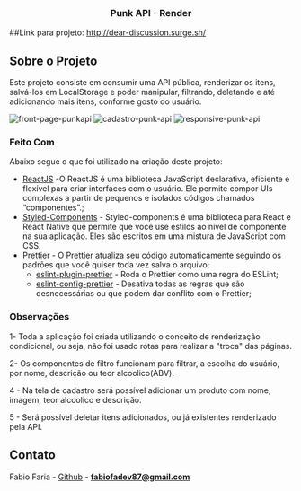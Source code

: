 <!--
*** Obrigado por estar vendo o nosso README. Se você tiver alguma sugestão
*** que possa melhorá-lo ainda mais dê um fork no repositório e crie uma Pull
*** Request ou abra uma Issue com a tag "sugestão".
*** Obrigado novamente! Agora vamos rodar esse projeto incrível :D
-->

<!-- PROJECT SHIELDS -->

<!-- PROJECT LOGO -->
<br />
<p align="center">

  <h3 align="center">Punk API - Render</h3>
  
  ##Link para projeto:
  http://dear-discussion.surge.sh/
</p>

## Sobre o Projeto

Este projeto consiste em consumir uma API pública, renderizar os itens, salvá-los em LocalStorage e poder manipular, filtrando, deletando e até adicionando mais itens, conforme gosto do usuário.

![front-page-punkapi](https://user-images.githubusercontent.com/64399840/136471500-07bb2e18-8e6a-4f80-8c81-86ec21485b39.png)
![cadastro-punk-api](https://user-images.githubusercontent.com/64399840/136471497-e407d692-0d0f-41c3-9c3c-828bbd496df0.png)
![responsive-punk-api](https://user-images.githubusercontent.com/64399840/136471503-dcdc606f-35c4-450c-ad17-3dcbf53ecb1b.png)





### Feito Com

Abaixo segue o que foi utilizado na criação deste projeto:

- [ReactJS](https://pt-br.reactjs.org/) -O ReactJS é uma biblioteca JavaScript declarativa, eficiente e flexível para criar interfaces com o usuário. Ele permite compor UIs complexas a partir de pequenos e isolados códigos chamados “componentes”.;
- [Styled-Components](https://styled-components.com/) - Styled-components é uma biblioteca para React e React Native que permite que você use estilos ao nível de componente na sua aplicação. Eles são escritos em uma mistura de JavaScript com CSS.
- [Prettier](https://prettier.io/) - O Prettier atualiza seu código automaticamente seguindo os padrões que você quiser toda vez salva o arquivo;
  - [eslint-plugin-prettier](https://github.com/prettier/eslint-plugin-prettier) - Roda o Prettier como uma regra do ESLint;
  - [eslint-config-prettier](https://github.com/prettier/eslint-config-prettier) - Desativa todas as regras que são desnecessárias ou que podem dar conflito com o Prettier;


### Observações

1- Toda a aplicação foi criada utilizando o conceito de renderização condicional, ou seja, não foi usado rotas para realizar a "troca" das páginas.

2- Os componentes de filtro funcionam para filtrar, a escolha do usuário, por nome, descrição ou teor alcoolico(ABV).

4 - Na tela de cadastro será possível adicionar um produto com nome, imagem, teor alcoolico e descrição.

5 - Será possível deletar itens adicionados, ou já existentes renderizado pela API.



<!-- CONTACT -->

## Contato

Fabio Faria - [Github](https://github.com/fabiofa87) - **fabiofadev87@gmail.com**
